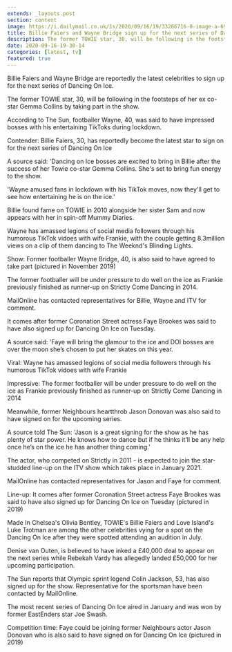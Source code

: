 ```yaml
---
extends: _layouts.post
section: content
image: https://i.dailymail.co.uk/1s/2020/09/16/19/33266716-0-image-a-69_1600279860969.jpg 
title: Billie Faiers and Wayne Bridge sign up for the next series of Dancing on Ice 
description: The former TOWIE star, 30, will be following in the footsteps of her ex co-star Gemma Collins by taking part in the show while Wayne, 40, is said to have impressed bosses with his humorous TikTok videos. 
date: 2020-09-16-19-30-14 
categories: [latest, tv] 
featured: true 
--- 
```

Billie Faiers and Wayne Bridge are reportedly the latest celebrities to sign up for the next series of Dancing On Ice.

The former TOWIE star, 30, will be following in the footsteps of her ex co-star Gemma Collins by taking part in the show.

According to The Sun, footballer Wayne, 40, was said to have impressed bosses with his entertaining TikToks during lockdown. 

Contender: Billie Faiers, 30, has reportedly become the latest star to sign on for the next series of Dancing On Ice 

A source said: 'Dancing on Ice bosses are excited to bring in Billie after the success of her Towie co-star Gemma Collins. She's set to bring fun energy to the show.

'Wayne amused fans in lockdown with his TikTok moves, now they'll get to see how entertaining he is on the ice.'

Billie found fame on TOWIE in 2010 alongside her sister Sam and now appears with her in spin-off Mummy Diaries. 

Wayne has amassed legions of social media followers through his humorous TikTok vidoes with wife Frankie, with the couple getting 8.3million views on a clip of them dancing to The Weeknd's Blinding Lights.

Show: Former footballer Wayne Bridge, 40, is also said to have agreed to take part (pictured in November 2019) 

The former footballer will be under pressure to do well on the ice as Frankie previously finished as runner-up on Strictly Come Dancing in 2014.

MailOnline has contacted representatives for Billie, Wayne and ITV for comment.

It comes after former Coronation Street actress Faye Brookes was said to have also signed up for Dancing On Ice on Tuesday. 

A source said: 'Faye will bring the glamour to the ice and DOI bosses are over the moon she’s chosen to put her skates on this year.

Viral: Wayne has amassed legions of social media followers through his humorous TikTok vidoes with wife Frankie

Impressive: The former footballer will be under pressure to do well on the ice as Frankie previously finished as runner-up on Strictly Come Dancing in 2014

Meanwhile, former Neighbours heartthrob Jason Donovan was also said to have signed on for the upcoming series.

A source told The Sun: 'Jason is a great signing for the show as he has plenty of star power. He knows how to dance but if he thinks it’ll be any help once he’s on the ice he has another thing coming.'

The actor, who competed on Strictly in 2011 - is expected to join the star-studded line-up on the ITV show which takes place in January 2021.

MailOnline has contacted representatives for Jason and Faye for comment. 

Line-up: It comes after former Coronation Street actress Faye Brookes was said to have also signed up for Dancing On Ice on Tuesday (pictured in 2019)

Made In Chelsea's Olivia Bentley, TOWIE's Billie Faiers and Love Island's Luke Trotman are among the other celebrities vying for a spot on the Dancing On Ice after they were spotted attending an audition in July. 

Denise van Outen, is believed to have inked a £40,000 deal to appear on the next series while Rebekah Vardy has allegedly landed £50,000 for her upcoming participation.

The Sun reports that Olympic sprint legend Colin Jackson, 53, has also signed up for the show. Representative for the sportsman have been contacted by MailOnline.

The most recent series of Dancing On Ice aired in January and was won by former EastEnders star Joe Swash.  

Competition time: Faye could be joining former Neighbours actor Jason Donovan who is also said to have signed on for Dancing On Ice (pictured in 2019)


